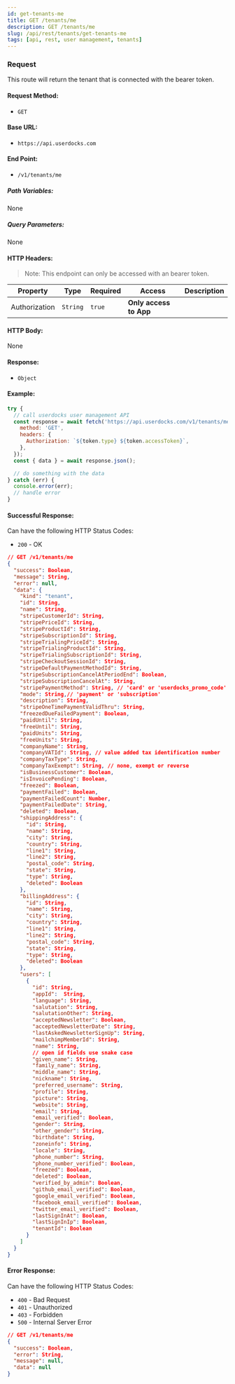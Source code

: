 ```yaml
---
id: get-tenants-me
title: GET /tenants/me
description: GET /tenants/me
slug: /api/rest/tenants/get-tenants-me
tags: [api, rest, user management, tenants]
---
```


### Request

This route will return the tenant that is connected with the bearer token.

#### Request Method:

- `GET`

#### Base URL:

- `https://api.userdocks.com`

#### End Point:

- `/v1/tenants/me`

##### Path Variables:

None

##### Query Parameters:

None

#### HTTP Headers:

> Note: This endpoint can only be accessed with an bearer token.

| Property      | Type        | Required  | Access                 | Description |
| ------------- | ----------- | --------- | ---------------------- | ----------- |
| Authorization | `String` | `true` | **Only access to App** |             |

#### HTTP Body:

None

#### Response:

- `Object`

#### Example:

```js
try {
  // call userdocks user management API
  const response = await fetch('https://api.userdocks.com/v1/tenants/me', {
    method: 'GET',
    headers: {
      Authorization: `${token.type} ${token.accessToken}`,
    },
  });
  const { data } = await response.json();

  // do something with the data
} catch (err) {
  console.error(err);
  // handle error
}
```

#### Successful Response:

Can have the following HTTP Status Codes:

- `200` - OK

```json
// GET /v1/tenants/me
{
  "success": Boolean,
  "message": String,
  "error": null,
  "data": {
    "kind": "tenant",
    "id": String,
    "name": String,
    "stripeCustomerId": String,
    "stripePriceId": String,
    "stripeProductId": String,
    "stripeSubscriptionId": String,
    "stripeTrialingPriceId": String,
    "stripeTrialingProductId": String,
    "stripeTrialingSubscriptionId": String,
    "stripeCheckoutSessionId": String,
    "stripeDefaultPaymentMethodId": String,
    "stripeSubscriptionCancelAtPeriodEnd": Boolean,
    "stripeSubscriptionCancelAt": String,
    "stripePaymentMethod": String, // 'card' or 'userdocks_promo_code' or somthing with 'promo' specified by the user
    "mode": String,// 'payment' or 'subscription'
    "description": String,
    "stripeOneTimePaymentValidThru": String,
    "freezedDueFailedPayment": Boolean,
    "paidUntil": String,
    "freeUntil": String,
    "paidUnits": String,
    "freeUnits": String,
    "companyName": String,
    "companyVATId": String, // value added tax identification number
    "companyTaxType": String,
    "companyTaxExempt": String, // none, exempt or reverse
    "isBusinessCustomer": Boolean,
    "isInvoicePending": Boolean,
    "freezed": Boolean,
    "paymentFailed": Boolean,
    "paymentFailedCount": Number,
    "paymentFailedDate": String,
    "deleted": Boolean,
    "shippingAddress": {
      "id": String,
      "name": String,
      "city": String,
      "country": String,
      "line1": String,
      "line2": String,
      "postal_code": String,
      "state": String,
      "type": String,
      "deleted": Boolean
    },
    "billingAddress": {
      "id": String,
      "name": String,
      "city": String,
      "country": String,
      "line1": String,
      "line2": String,
      "postal_code": String,
      "state": String,
      "type": String,
      "deleted": Boolean
    },
    "users": [
      {
        "id": String,
        "appId":  String,
        "language": String,
        "salutation": String,
        "salutationOther": String,
        "acceptedNewsletter": Boolean,
        "acceptedNewsletterDate": String,
        "lastAskedNewsletterSignUp": String,
        "mailchimpMemberId": String,
        "name": String,
        // open id fields use snake case
        "given_name": String,
        "family_name": String,
        "middle_name": String,
        "nickname": String,
        "preferred_username": String,
        "profile": String,
        "picture": String,
        "website": String,
        "email": String,
        "email_verified": Boolean,
        "gender": String,
        "other_gender": String,
        "birthdate": String,
        "zoneinfo": String,
        "locale": String,
        "phone_number": String,
        "phone_number_verified": Boolean,
        "freezed": Boolean,
        "deleted": Boolean,
        "verified_by_admin": Boolean,
        "github_email_verified": Boolean,
        "google_email_verified": Boolean,
        "facebook_email_verified": Boolean,
        "twitter_email_verified": Boolean,
        "lastSignInAt": Boolean,
        "lastSignInIp": Boolean,
        "tenantId": Boolean
      }
    ]
  }
}
```

#### Error Response:

Can have the following HTTP Status Codes:

- `400` - Bad Request
- `401` - Unauthorized
- `403` - Forbidden
- `500` - Internal Server Error

```json
// GET /v1/tenants/me
{
  "success": Boolean,
  "error": String,
  "message": null,
  "data": null
}
```
